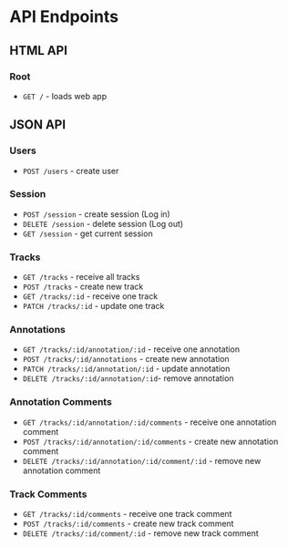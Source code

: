 # API Endpoints

## HTML API

### Root

- `GET /` - loads web app

## JSON API

### Users

- `POST /users` - create user

### Session

- `POST /session` - create session (Log in)
- `DELETE /session` - delete session (Log out)
- `GET /session` - get current session

### Tracks

- `GET /tracks` - receive all tracks
- `POST /tracks` - create new track
- `GET /tracks/:id`  - receive one track
- `PATCH /tracks/:id`  - update one track

### Annotations

- `GET /tracks/:id/annotation/:id` - receive one annotation
- `POST /tracks/:id/annotations` - create new annotation
- `PATCH /tracks/:id/annotation/:id` - update annotation
- `DELETE /tracks/:id/annotation/:id`- remove annotation

### Annotation Comments

- `GET /tracks/:id/annotation/:id/comments` - receive one annotation comment
- `POST /tracks/:id/annotation/:id/comments` - create new annotation comment
- `DELETE /tracks/:id/annotation/:id/comment/:id` - remove new annotation comment

### Track Comments

- `GET /tracks/:id/comments` - receive one track comment
- `POST /tracks/:id/comments` - create new track comment
- `DELETE /tracks/:id/comment/:id` - remove new track comment

